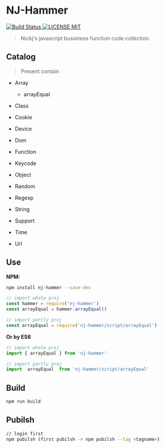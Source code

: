 # NJ-Hammer

[![Build Status](https://travis-ci.org/proYang/outils.svg?branch=master) ![LICENSE MIT](https://img.shields.io/npm/l/express.svg)](https://www.npmjs.com/package/nj-hammer) 
> Nickj's javascript bussiness function code collection.

## Catalog

> Present contain 

* Array
    - arrayEqual
    
* Class
* Cookie
* Device
* Dom
* Function
* Keycode
* Object
* Random
* Regexp
* String
* Support
* Time
* Url

## Use
**NPM:**

``` bash
npm install nj-hammer --save-dev
```

``` javascript
// import whole proj
const hammer = require('nj-hammer')
const arrayEqual = hammer.arrayEqual()

// import partly proj
const arrayEqual = require('nj-hammer/script/arrayEqual')
```

**Or by ES6**

``` javascript
// import whole proj
import { arrayEqual } from 'nj-hammer'

// import partly proj
import  arrayEqual  from 'nj-hammer/script/arrayEqual'
```

## Build

``` bash
npm run build
```

## Pubilsh

``` bash
// login first
npm pubilsh (first pubilsh -> npm pubilsh --tag <tagname>)
```